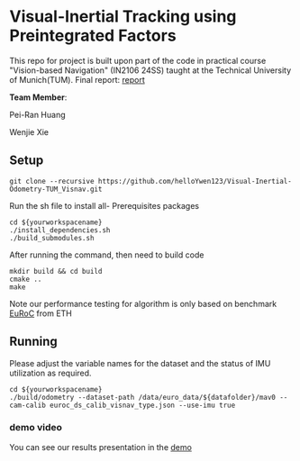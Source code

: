 # Visual-Inertial Tracking using Preintegrated Factors

This repo for project is built upon part of the code in practical course "Vision-based Navigation" (IN2106 24SS) taught at the Technical University of Munich(TUM). 
Final report: [report](Report_Visual_Inertial_odometry.pdf)

**Team Member**:


Pei-Ran Huang

Wenjie Xie

## Setup
```
git clone --recursive https://github.com/helloYwen123/Visual-Inertial-Odometry-TUM_Visnav.git
```
Run the sh file to install all- Prerequisites packages

```
cd ${yourworkspacename}
./install_dependencies.sh
./build_submodules.sh
```
After running the command, then need to build code
```
mkdir build && cd build
cmake ..
make
```
Note our performance testing for algorithm is only based on benchmark [EuRoC](https://projects.asl.ethz.ch/datasets/doku.php?id=kmavvisualinertialdatasets) from ETH
## Running 

Please adjust the variable names for the dataset and the status of IMU utilization as required.
```
cd ${yourworkspacename}
./build/odometry --dataset-path /data/euro_data/${datafolder}/mav0 --cam-calib euroc_ds_calib_visnav_type.json --use-imu true
```
### demo video
You can see our results presentation in the [demo](https://drive.google.com/file/d/1wb0d1FAokyZxkMmGQOABPveuwGAcV28H/view?usp=drive_link)

